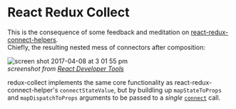 # React Redux Collect
This is the consequence of some feedback and meditation on [react-redux-connect-helpers](https://github.com/rongierlach/react-redux-connect-helpers).  
Chiefly, the resulting nested mess of connectors after composition:

![screen shot 2017-04-08 at 3 01 55 pm](https://cloud.githubusercontent.com/assets/4658359/24832048/0342a57a-1c6d-11e7-8462-aab689054e54.png)  
*screenshot from [React Developer Tools](https://chrome.google.com/webstore/detail/react-developer-tools/fmkadmapgofadopljbjfkapdkoienihi?hl=en)*

redux-collect implements the same core functionality as react-redux-connect-helper's `connectStateValue`, but by buildling up `mapStateToProps` and `mapDispatchToProps` arguments to be passed to a _single_ [`connect`](https://github.com/reactjs/react-redux/blob/master/docs/api.md#connectmapstatetoprops-mapdispatchtoprops-mergeprops-options) call.
